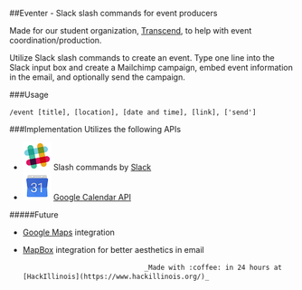 ##Eventer - Slack slash commands for event producers

Made for our student organization, [Transcend](http://transcend.engineering "Transcend"), to help with event coordination/production.

Utilize Slack slash commands to create an event. Type one line into the Slack input box and create a Mailchimp campaign, embed event information in the email, and optionally send the campaign. 

###Usage
```
/event [title], [location], [date and time], [link], ['send']
```



###Implementation
Utilizes the following APIs

* ![Slash Commands](https://github.com/mfix22/event_bot/raw/master/img/slack_50.png "Slack Slash Commands") Slash commands by [Slack](https://slack.com "Slack")
* ![Google Calendar API](https://github.com/mfix22/event_bot/raw/master/img/calendar_50.png "Google Calendar API") [Google Calendar API](https://developers.google.com/google-apps/calendar/)

#####Future
+ [Google Maps](https://developers.google.com/maps/) integration
+ [MapBox](https://www.mapbox.com/developers/) integration for better aesthetics in email




                                    _Made with :coffee: in 24 hours at [HackIllinois](https://www.hackillinois.org/)_